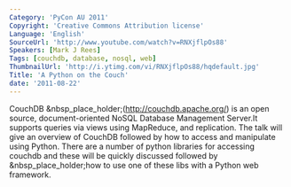 ```yaml
---
Category: 'PyCon AU 2011'
Copyright: 'Creative Commons Attribution license'
Language: 'English'
SourceUrl: 'http://www.youtube.com/watch?v=RNXjflpOs88'
Speakers: [Mark J Rees]
Tags: [couchdb, database, nosql, web]
ThumbnailUrl: 'http://i.ytimg.com/vi/RNXjflpOs88/hqdefault.jpg'
Title: 'A Python on the Couch'
date: '2011-08-22'
---
```

CouchDB &nbsp_place_holder;(http://couchdb.apache.org/) is an open source,
document-oriented NoSQL Database Management Server.It supports queries via
views using MapReduce, and replication. The talk will give an overview of
CouchDB followed by how to access and manipulate using Python. There are a
number of python libraries for accessing couchdb and these will be quickly
discussed followed by &nbsp_place_holder;how to use one of these libs with a
Python web framework.
